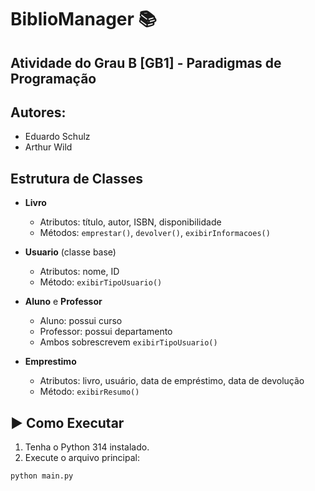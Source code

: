 # BiblioManager 📚
## Atividade do Grau B [GB1] - Paradigmas de Programação

## Autores: 
- Eduardo Schulz
- Arthur Wild


## Estrutura de Classes

- **Livro**
  - Atributos: título, autor, ISBN, disponibilidade
  - Métodos: `emprestar()`, `devolver()`, `exibirInformacoes()`

- **Usuario** (classe base)
  - Atributos: nome, ID
  - Método: `exibirTipoUsuario()`

- **Aluno** e **Professor**
  - Aluno: possui curso
  - Professor: possui departamento
  - Ambos sobrescrevem `exibirTipoUsuario()`

- **Emprestimo**
  - Atributos: livro, usuário, data de empréstimo, data de devolução
  - Método: `exibirResumo()`

## ▶️ Como Executar

1. Tenha o Python 314 instalado.
2. Execute o arquivo principal:

```bash
python main.py
```
